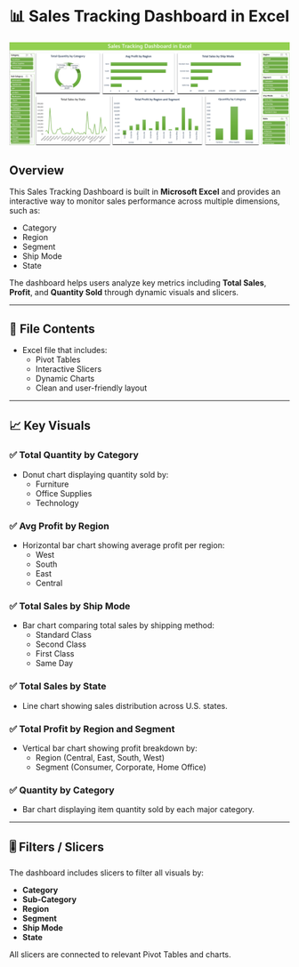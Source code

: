 # 📊 Sales Tracking Dashboard in Excel

![Dashboard Preview](SalesDashboard.png)

## Overview
This Sales Tracking Dashboard is built in **Microsoft Excel** and provides an interactive way to monitor sales performance across multiple dimensions, such as:

- Category
- Region
- Segment
- Ship Mode
- State

The dashboard helps users analyze key metrics including **Total Sales**, **Profit**, and **Quantity Sold** through dynamic visuals and slicers.

---

## 📁 File Contents
- Excel file that includes:
  - Pivot Tables
  - Interactive Slicers
  - Dynamic Charts
  - Clean and user-friendly layout

---

## 📈 Key Visuals

### ✅ Total Quantity by Category
- Donut chart displaying quantity sold by:
  - Furniture
  - Office Supplies
  - Technology

### ✅ Avg Profit by Region
- Horizontal bar chart showing average profit per region:
  - West
  - South
  - East
  - Central

### ✅ Total Sales by Ship Mode
- Bar chart comparing total sales by shipping method:
  - Standard Class
  - Second Class
  - First Class
  - Same Day

### ✅ Total Sales by State
- Line chart showing sales distribution across U.S. states.

### ✅ Total Profit by Region and Segment
- Vertical bar chart showing profit breakdown by:
  - Region (Central, East, South, West)
  - Segment (Consumer, Corporate, Home Office)

### ✅ Quantity by Category
- Bar chart displaying item quantity sold by each major category.

---

## 🎚️ Filters / Slicers
The dashboard includes slicers to filter all visuals by:
- **Category**
- **Sub-Category**
- **Region**
- **Segment**
- **Ship Mode**
- **State**

All slicers are connected to relevant Pivot Tables and charts.
